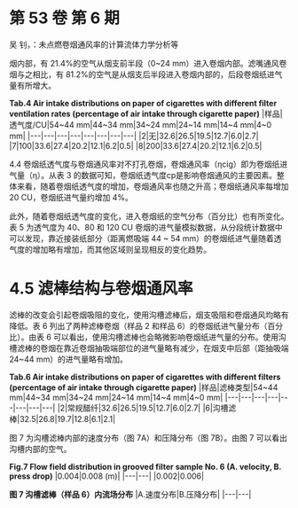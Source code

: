# 第 53 卷 第 6 期

吴 钊，：未点燃卷烟通风率的计算流体力学分析等

烟内部，有 21.4%的空气从烟支前半段（0~24 mm）进入卷烟内部。滤嘴通风卷烟与之相比，有 81.2%的空气是从烟支后半段进入卷烟内部的，后段卷烟纸进气量有所增大。

**Tab.4 Air intake distributions on paper of cigarettes with different filter ventilation rates (percentage of air intake through cigarette paper)**
|样品|透气度/CU|54~44 mm|44~34 mm|34~24 mm|24~14 mm|14~4 mm|4~0 mm|
|---|---|---|---|---|---|---|---|
|2|无|32.6|26.5|19.5|12.7|6.0|2.7|
|7|100|33.6|27.4|20.2|12.1|6.2|0.5|
|8|200|33.6|27.4|20.2|12.1|6.2|0.5|

4.4 卷烟纸透气度与卷烟通风率对不打孔卷烟，卷烟通风率（ηcig）即为卷烟纸进气量（η）。从表 3 的数据可知，卷烟纸透气度cp是影响卷烟通风的主要因素。整体来看，随着卷烟纸透气度的增加，卷烟通风率也随之升高；卷烟纸通风率每增加 20 CU，卷烟纸进气量约增加 4%。

此外，随着卷烟纸透气度的变化，进入卷烟纸的空气分布（百分比）也有所变化。表 5 为透气度为 40、80 和 120 CU 卷烟的进气量模拟数据，从分段统计数据中可以发现，靠近接装纸部分（距离燃吸端 44 ~ 54 mm）的卷烟纸进气量随着透气度的增加略有增加，而其他区域则呈现相反的变化趋势。

# 4.5 滤棒结构与卷烟通风率

滤棒的改变会引起卷烟吸阻的变化，使用沟槽滤棒后，烟支吸阻和卷烟通风均略有降低。表 6 列出了两种滤棒卷烟（样品 2 和样品 6）的卷烟纸进气量分布（百分比）。由表 6 可以看出，使用沟槽滤棒也会略微影响卷烟纸进气量的分布。使用沟槽滤棒的卷烟在靠近卷烟抽吸端部位的进气量略有减少，在烟支中后部（距抽吸端 24~44 mm）的进气量略有增加。

**Tab.6 Air intake distributions on paper of cigarettes with different filters (percentage of air intake through cigarette paper)**
|样品|滤棒类型|54~44 mm|44~34 mm|34~24 mm|24~14 mm|14~4 mm|4~0 mm|
|---|---|---|---|---|---|---|---|
|2|常规醋纤|32.6|26.5|19.5|12.7|6.0|2.7|
|6|沟槽滤棒|32.5|26.8|19.7|12.8|6.1|2.1|

图 7 为沟槽滤棒内部的速度分布（图 7A）和压降分布（图 7B）。由图 7 可以看出沟槽内部的空气。

**Fig.7 Flow field distribution in grooved filter sample No. 6 (A. velocity, B. press drop)**
|0.004|0.008 (m)|
|---|---|
|0.002|0.006|

**图 7 沟槽滤棒（样品 6）内流场分布**
|A.速度分布|B.压降分布|
|---|---|